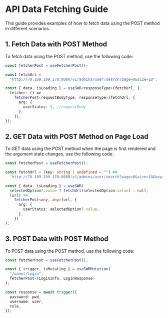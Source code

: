 # API Data Fetching Guide

This guide provides examples of how to fetch data using the POST method in different scenarios.

## 1. Fetch Data with POST Method

To fetch data using the POST method, use the following code:

```typescript
const fetcherPost = useFetcherPost();

const fetchUrl =
  "http://78.109.199.178:8080/v1/admins/user/search?page=0&size=10";

const { data, isLoading } = useSWR<responseType>(fetchUrl, {
  fetcher: () =>
    fetcherPost<requestBodyType, responseType>(fetchUrl, {
      arg: {
        userStatus: 3, //requestBody
      },
    }),
});
```

## 2. GET Data with POST Method on Page Load

To GET data using the POST method when the page is first rendered and the argument state changes, use the following code:

```typescript
const fetcherPost = useFetcherPost();

const fetchUrl = (key: string | undefined = "") =>
  `http://78.109.199.178:8080/v1/admins/user/search?page=0&size=10&key=${key}`;

const { data, isLoading } = useSWR(
  selectedOption?.value ? fetchUrl(selectedOption.value) : null,
  (url) =>
    fetcherPost<any, any>(url, {
      arg: {
        userStatus: selectedOption?.value,
      },
    })
);
```

## 3. POST Data with POST Method

To POST data using the POST method, use the following code:

```typescript
const fetcherPost = useFetcherPost();

const { trigger, isMutating } = useSWRMutation(
  "/panel/login",
  fetcherPost<TLoginInfo, LoginResponse>
);

const response = await trigger({
  password: pwd,
  username: user,
  role,
});
```
